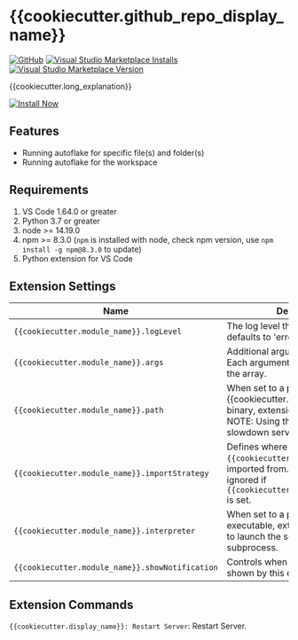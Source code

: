 
# {{cookiecutter.github_repo_display_name}}

[![GitHub](https://img.shields.io/github/license/{{cookiecutter.github_user_name}}/{{cookiecutter.github_repo_name}}?logo=github&logoColor=%23181717)]({{cookiecutter.__github_repo_url}})
[![Visual Studio Marketplace Installs](https://img.shields.io/visual-studio-marketplace/i/{{cookiecutter.__extension_id}}?logo=visual-studio-code&logoColor=%23007ACC)]({{cookiecutter.__marketplace_url}})
[![Visual Studio Marketplace Version](https://img.shields.io/visual-studio-marketplace/v/{{cookiecutter.__extension_id}})]({{cookiecutter.__marketplace_url}})

{{cookiecutter.long_explanation}}

[![Install Now](https://img.shields.io/badge/-Install%20Now-107C10?style=for-the-badge&logo=visualstudiocode)]({{cookiecutter.__marketplace_url}})

## Features

- Running autoflake for specific file(s) and folder(s)
- Running autoflake for the workspace

## Requirements

1. VS Code 1.64.0 or greater
1. Python 3.7 or greater
1. node >= 14.19.0
1. npm >= 8.3.0 (`npm` is installed with node, check npm version, use `npm install -g npm@8.3.0` to update)
1. Python extension for VS Code

## Extension Settings

|Name|Description|
|----|-----------|
|`{{cookiecutter.module_name}}.logLevel`| The log level the extension logs at, defaults to 'error'.|
| `{{cookiecutter.module_name}}.args`| Additional arguments passed in. Each argument is a separate item in the array.|
| `{{cookiecutter.module_name}}.path`| When set to a path to {{cookiecutter.module_name}} binary, extension will use that. NOTE: Using this option may slowdown server response time.|
| `{{cookiecutter.module_name}}.importStrategy`| Defines where `{{cookiecutter.module_name}}` is imported from. This setting may be ignored if `{{cookiecutter.module_name}}.path` is set.|
| `{{cookiecutter.module_name}}.interpreter`| When set to a path to python executable, extension will use that to launch the server and any subprocess.|
| `{{cookiecutter.module_name}}.showNotification`| Controls when notifications are shown by this extension.|

## Extension Commands

`{{cookiecutter.display_name}}: Restart Server`: Restart Server.

<!--## Known Issues-->